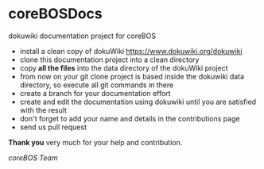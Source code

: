 coreBOSDocs
===========

dokuwiki documentation project for coreBOS

* install a clean copy of dokuWiki https://www.dokuwiki.org/dokuwiki
* clone this documentation project into a clean directory
* copy **all the files** into the data directory of the dokuWiki project
* from now on your git clone project is based inside the dokuwiki data directory, so execute all git commands in there
* create a branch for your documentation effort
* create and edit the documentation using dokuwiki until you are satisfied with the result
* don't forget to add your name and details in the contributions page
* send us pull request

**Thank you** very much for your help and contribution.

*coreBOS Team*
